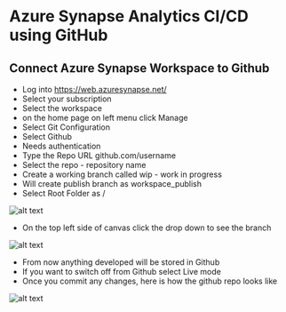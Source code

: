 # Azure Synapse Analytics CI/CD using GitHub

## Connect Azure Synapse Workspace to Github

- Log into https://web.azuresynapse.net/
- Select your subscription
- Select the workspace
- on the home page on left menu click Manage
- Select Git Configuration
- Select Github
- Needs authentication
- Type the Repo URL github.com/username
- Select the repo - repository name
- Create a working branch called wip - work in progress
- Will create publish branch as workspace_publish
- Select Root Folder as /

![alt text](https://github.com/balakreshnan/synapseAnalytics/blob/master/images/cicd1.jpg "Synapse Analytics")

- On the top left side of canvas click the drop down to see the branch

![alt text](https://github.com/balakreshnan/synapseAnalytics/blob/master/images/cicd2.jpg "Synapse Analytics")

- From now anything developed will be stored in Github
- If you want to switch off from Github select Live mode
- Once you commit any changes, here is how the github repo looks like

![alt text](https://github.com/balakreshnan/synapseAnalytics/blob/master/images/cicd3.jpg "Synapse Analytics")